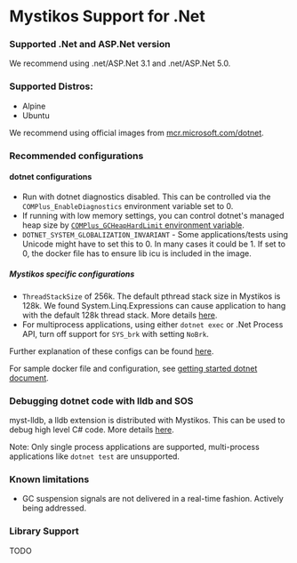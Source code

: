 # Mystikos Support for .Net

### Supported .Net and ASP.Net version
We recommend using .net/ASP.Net 3.1 and .net/ASP.Net 5.0.

### Supported Distros:
- Alpine
- Ubuntu

We recommend using official images from [mcr.microsoft.com/dotnet](https://hub.docker.com/_/microsoft-dotnet/).

### Recommended configurations

#### dotnet configurations
- Run with dotnet diagnostics disabled. This can be controlled via the `COMPlus_EnableDiagnostics` environment variable set to 0.
- If running with low memory settings, you can control dotnet's managed heap size by [`COMPlus_GCHeapHardLimit` environment variable](https://docs.microsoft.com/en-us/dotnet/core/run-time-config/garbage-collector#heap-limit).
- `DOTNET_SYSTEM_GLOBALIZATION_INVARIANT` - Some applications/tests using Unicode might have to set this to 0. In many cases it could be 1. If set to 0, the docker file has to ensure lib icu is included in the image.

##### Mystikos specific configurations
- `ThreadStackSize` of 256k. The default pthread stack size in Mystikos is 128k. We found System.Linq.Expressions can cause application to hang with the default 128k thread stack. More details [here](https://github.com/dotnet/runtime/issues/61757).
- For multiprocess applications, using either `dotnet exec` or .Net Process API, turn off support for `SYS_brk` with setting `NoBrk`.

Further explanation of these configs can be found [here](
https://github.com/deislabs/mystikos/blob/main/doc/sign-package.md#application-configuration-for-sgx-enclave-packaging
).

For sample docker file and configuration, see [getting started dotnet document](user-getting-started-docker-dotnet.md).

### Debugging dotnet code with lldb and SOS
myst-lldb, a lldb extension is distributed with Mystikos. This can be used to debug high level C# code.
More details [here](
https://github.com/deislabs/mystikos/tree/main/tests/dotnet-sos#readme
).

Note: Only single process applications are supported, multi-process applications like `dotnet test` are unsupported.

### Known limitations
- GC suspension signals are not delivered in a real-time fashion. Actively being addressed.

### Library Support
TODO
